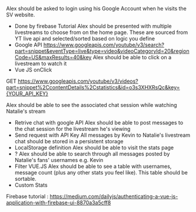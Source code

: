 

Alex should be asked to login using his Google Account when he visits the SV website.
- Done by firebase Tutorial
Alex should be presented with multiple livestreams to choose from on the home page. These are sourced from YT live api and selected/sorted based on logic you define
- Google API
https://www.googleapis.com/youtube/v3/search?part=snippet&eventType=live&type=video&videoCategoryId=20&regionCode=US&maxResults=40&key
Alex should be able to click on a livestream to watch it
- Vue JS onClick

GET https://www.googleapis.com/youtube/v3/videos?part=snippet%2CcontentDetails%2Cstatistics&id=o3s3XHXRsQc&key={YOUR_API_KEY}

Alex should be able to see the associated chat session while watching Natalie's stream
- Retrive chat with google API
Alex should be able to post messages to the chat session for the livestream he's viewing
- Send request with API Key
All messages by Kevin to Natalie's livestream chat should be stored in a persistent storage
- LocalStorage definition
Alex should be able to visit the stats page
- ?
Alex should be able to search through all messages posted by Natalie's fans' usernames e.g. Kevin
- Filter VUE.JS
Alex should be able to see a table with usernames, message count (plus any other stats you feel like). This table should be sortable.
- Custom Stats

Firebase tutorial : https://medium.com/dailyjs/authenticating-a-vue-js-application-with-firebase-ui-8870a3a5cff8
